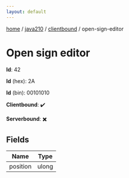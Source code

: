 ```yaml
---
layout: default
---
```


[home](/)  /  [java210](/protocol/java210)  /  [clientbound](/protocol/java210/clientbound)  /  open-sign-editor

# Open sign editor

**Id**: 42

**Id** (hex): 2A

**Id** (bin): 00101010

**Clientbound**: ✔️

**Serverbound**: ✖️

## Fields

Name | Type
---|---
position | ulong

